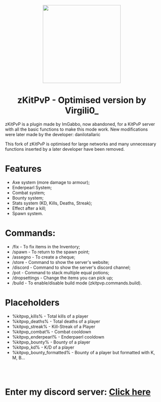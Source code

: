 <div align="center">
<img src="https://cdn.discordapp.com/attachments/1178053126637494372/1267059865591742474/zKitPvP.png?ex=66a768f4&is=66a61774&hm=66cfeb0a901e18e4bbfa9404c93e2c5d01d8614151a7161080f6221530cff1e7&" width="256">
<h1>zKitPvP - Optimised version by Virgili0_ </h1>
</div>
<p>zKitPvP is a plugin made by ImGabbo, now abandoned, for a KitPvP server with all the basic functions to make this mode work. New modifications were later made by the developer: danilotallaric

This fork of zKitPvP is optimised for large networks and many unnecessary functions inserted by a later developer have been removed. 
</p>



# Features
- Axe system (more damage to armour);
- Enderpearl System;
- Combat system;
- Bounty system;
- Stats system (KD, Kills, Deaths, Streak); 
- Effect after a kill;
- Spawn system.


# Commands:
- /fix - To fix items in the Inventory;
- /spawn - To return to the spawn point;
- /assegno <money> - To create a cheque;
- /store - Command to show the server's website;
- /discord - Command to show the server's discord channel;
- /pot - Command to stack multiple equal potions;
- /dropsettings - Change the items you can pick up;
- /build - To enable/disable build mode (zkitpvp.commands.build).

# Placeholders
- %kitpvp_kills% - Total kills of a player
- %kitpvp_deaths% - Total deaths of a player
- %kitpvp_streak% - Kill-Streak of a Player
- %kitpvp_combat% - Combat cooldown
- %kitpvp_enderpearl% - Enderpaerl cooldown 
- %kitpvp_bounty% - Bounty of a player
- %kitpvp_kd% - K/D of a player
- %kitpvp_bounty_formatted% - Bounty of a player but formatted with K, M, B...


<br><br>
<h1>Enter my discord server: <a href="https://dsc.gg/betterdevelopment">Click here</a></h1>
